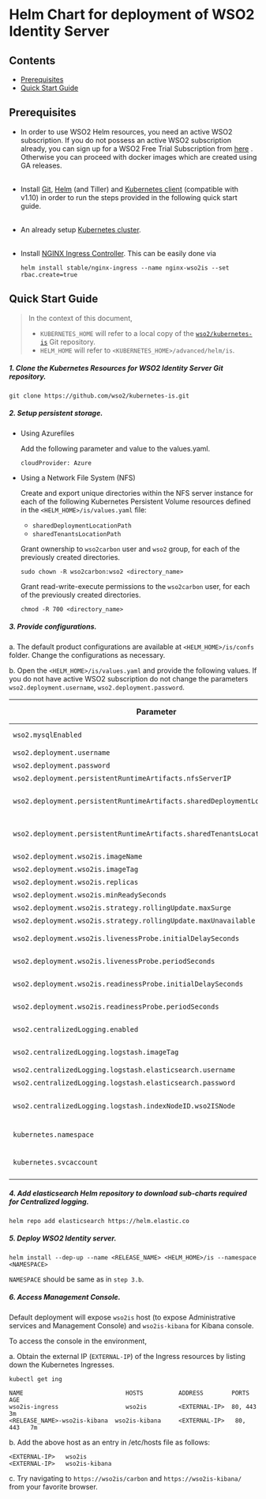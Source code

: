 # Helm Chart for deployment of WSO2 Identity Server 

## Contents

* [Prerequisites](#prerequisites)
* [Quick Start Guide](#quick-start-guide)

## Prerequisites

* In order to use WSO2 Helm resources, you need an active WSO2 subscription. If you do not possess an active WSO2
  subscription already, you can sign up for a WSO2 Free Trial Subscription from [here](https://wso2.com/free-trial-subscription)
  . Otherwise you can proceed with docker images which are created using GA releases.<br><br>

* Install [Git](https://git-scm.com/book/en/v2/Getting-Started-Installing-Git), [Helm](https://github.com/kubernetes/helm/blob/master/docs/install.md)
(and Tiller) and [Kubernetes client](https://kubernetes.io/docs/tasks/tools/install-kubectl/) (compatible with v1.10) in order to run the 
steps provided in the following quick start guide.<br><br>

* An already setup [Kubernetes cluster](https://kubernetes.io/docs/setup/pick-right-solution/).<br><br>

* Install [NGINX Ingress Controller](https://kubernetes.github.io/ingress-nginx/deploy/). This can
 be easily done via 
  ```
  helm install stable/nginx-ingress --name nginx-wso2is --set rbac.create=true
  ```
  
## Quick Start Guide
>In the context of this document, <br>
>* `KUBERNETES_HOME` will refer to a local copy of the [`wso2/kubernetes-is`](https://github.com/wso2/kubernetes-is/)
Git repository. <br>
>* `HELM_HOME` will refer to `<KUBERNETES_HOME>/advanced/helm/is`. <br>

##### 1. Clone the Kubernetes Resources for WSO2 Identity Server Git repository.

```
git clone https://github.com/wso2/kubernetes-is.git
```

##### 2. Setup persistent storage.

* Using Azurefiles
  
  Add the following parameter and value to the values.yaml.
  ```
  cloudProvider: Azure
  ```
  
* Using a Network File System (NFS)

  Create and export unique directories within the NFS server instance for each of the following Kubernetes Persistent Volume
  resources defined in the `<HELM_HOME>/is/values.yaml` file:

  * `sharedDeploymentLocationPath`
  * `sharedTenantsLocationPath`

  Grant ownership to `wso2carbon` user and `wso2` group, for each of the previously created directories.

    ```
    sudo chown -R wso2carbon:wso2 <directory_name>
    ```

  Grant read-write-execute permissions to the `wso2carbon` user, for each of the previously created directories.

    ```
    chmod -R 700 <directory_name>
  ```

##### 3. Provide configurations.

a. The default product configurations are available at `<HELM_HOME>/is/confs` folder. Change the
configurations as necessary.

b. Open the `<HELM_HOME>/is/values.yaml` and provide the following values. If you do not have active 
WSO2 subscription do not change the parameters `wso2.deployment.username`, `wso2.deployment.password`. 


| Parameter                                                                   | Description                                                                               | Default Value               |
|-----------------------------------------------------------------------------|-------------------------------------------------------------------------------------------|-----------------------------|
| `wso2.mysqlEnabled`                                                         | Enable MySQL chart as a dependency                                                        | true                        |
| `wso2.deployment.username`                                                  | Your WSO2 username                                                                        | ""                          |
| `wso2.deployment.password`                                                  | Your WSO2 password                                                                        | ""                          |                                            |
| `wso2.deployment.persistentRuntimeArtifacts.nfsServerIP`                    | NFS Server IP                                                                             | **None**                    | 
| `wso2.deployment.persistentRuntimeArtifacts.sharedDeploymentLocationPath`   | NFS shared deployment directory (`<IS_HOME>/repository/deployment`) location for IS       | **None**                    |
| `wso2.deployment.persistentRuntimeArtifacts.sharedTenantsLocationPath`      | NFS shared deployment directory (`<IS_HOME>/repository/tenants`) location for IS          | **None**                    |
| `wso2.deployment.wso2is.imageName`                                          | Image name for IS node                                                                    | wso2is                      |
| `wso2.deployment.wso2is.imageTag`                                           | Image tag for IS node                                                                     | 5.8.0                       |
| `wso2.deployment.wso2is.replicas`                                           | Number of replicas for IS node                                                            | 1                           |
| `wso2.deployment.wso2is.minReadySeconds`                                    | Refer to [doc](https://kubernetes.io/docs/reference/generated/kubernetes-api/v1.10/#deploymentspec-v1-apps)| 30                           |
| `wso2.deployment.wso2is.strategy.rollingUpdate.maxSurge`                    | Refer to [doc](https://kubernetes.io/docs/reference/generated/kubernetes-api/v1.10/#deploymentstrategy-v1-apps) | 1                           |
| `wso2.deployment.wso2is.strategy.rollingUpdate.maxUnavailable`              | Refer to [doc](https://kubernetes.io/docs/reference/generated/kubernetes-api/v1.10/#deploymentstrategy-v1-apps) | 0                           |
| `wso2.deployment.wso2is.livenessProbe.initialDelaySeconds`                  | Initial delay for the live-ness probe for IS node                                         | 250                           |
| `wso2.deployment.wso2is.livenessProbe.periodSeconds`                        | Period of the live-ness probe for IS node                                                 | 10                           |
| `wso2.deployment.wso2is.readinessProbe.initialDelaySeconds`                 | Initial delay for the readiness probe for IS node                                         | 250                           |
| `wso2.deployment.wso2is.readinessProbe.periodSeconds`                       | Period of the readiness probe for IS node                                                 | 10                           |
| `wso2.centralizedLogging.enabled`                                           | Enable Centralized logging for WSO2 components                                            | true                        |                                                                                         |                             |    
| `wso2.centralizedLogging.logstash.imageTag`                                 | Logstash Sidecar container image tag                                                      | 7.2.0                       |  
| `wso2.centralizedLogging.logstash.elasticsearch.username`                   | Elasticsearch username                                                                    | elastic                     |  
| `wso2.centralizedLogging.logstash.elasticsearch.password`                   | Elasticsearch password                                                                    | changeme                    |  
| `wso2.centralizedLogging.logstash.indexNodeID.wso2ISNode`                   | Elasticsearch IS Node log index ID(index name: ${NODE_ID}-${NODE_IP})                     | wso2is-node                 |  
| `kubernetes.namespace`                                                      | Kubernetes Namespace in which the resources are deployed                                  | wso2                        |
| `kubernetes.svcaccount`                                                     | Kubernetes Service Account in the `namespace` to which product instance pods are attached | wso2svc-account             |


##### 4. Add elasticsearch Helm repository to download sub-charts required for Centralized logging.

```
helm repo add elasticsearch https://helm.elastic.co
```

##### 5. Deploy WSO2 Identity server.

```
helm install --dep-up --name <RELEASE_NAME> <HELM_HOME>/is --namespace <NAMESPACE>
```

`NAMESPACE` should be same as in `step 3.b`.

##### 6. Access Management Console.

Default deployment will expose `wso2is` host (to expose Administrative services and Management Console) and `wso2is-kibana` for Kibana console.

To access the console in the environment,

a. Obtain the external IP (`EXTERNAL-IP`) of the Ingress resources by listing down the Kubernetes Ingresses.

```
kubectl get ing
```

```
NAME                             HOSTS          ADDRESS        PORTS     AGE
wso2is-ingress                   wso2is         <EXTERNAL-IP>  80, 443   3m
<RELEASE_NAME>-wso2is-kibana  wso2is-kibana     <EXTERNAL-IP>   80, 443   7m
```

b. Add the above host as an entry in /etc/hosts file as follows:

```
<EXTERNAL-IP>	wso2is
<EXTERNAL-IP>	wso2is-kibana
```

c. Try navigating to `https://wso2is/carbon` and `https://wso2is-kibana/` from your favorite browser.